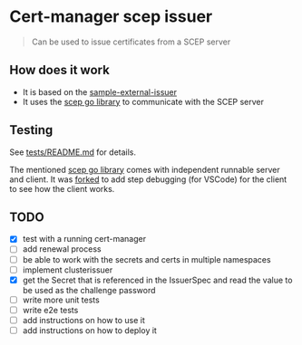 # Cert-manager scep issuer

> Can be used to issue certificates from a SCEP server

## How does it work
- It is based on the [sample-external-issuer](https://github.com/cert-manager/sample-external-issuer)
- It uses the [scep go library](https://github.com/micromdm/scep) to communicate with the SCEP server

## Testing

See [tests/README.md](tests/README.md) for details.

The mentioned [scep go library](https://github.com/micromdm/scep) comes with independent runnable server and client. It was [forked](https://github.com/mheers/scep) to add step debugging (for VSCode) for the client to see how the client works.

## TODO
- [x] test with a running cert-manager
- [ ] add renewal process
- [ ] be able to work with the secrets and certs in multiple namespaces
- [ ] implement clusterissuer
- [x] get the Secret that is referenced in the IssuerSpec and read the value to be used as the challenge password
- [ ] write more unit tests
- [ ] write e2e tests
- [ ] add instructions on how to use it
- [ ] add instructions on how to deploy it
